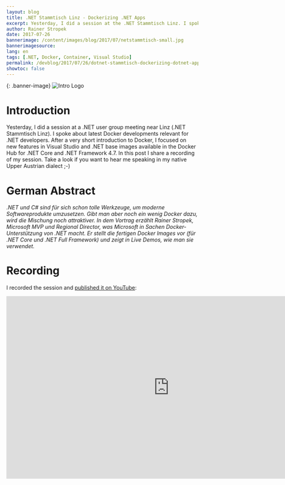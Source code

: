 ```yaml
---
layout: blog
title: .NET Stammtisch Linz - Dockerizing .NET Apps
excerpt: Yesterday, I did a session at the .NET Stammtisch Linz. I spoke about latest Docker developments relevant for .NET developers. I focused on new features in Visual Studio and .NET base images available in the Docker Hub for .NET Core and .NET Framework 4.7. In this post I share a recording of my session. Take a look if you want to hear me speaking in my native Upper Austrian dialect ;-)
author: Rainer Stropek
date: 2017-07-26
bannerimage: /content/images/blog/2017/07/netstammtisch-small.jpg
bannerimagesource: 
lang: en
tags: [.NET, Docker, Container, Visual Studio]
permalink: /devblog/2017/07/26/dotnet-stammtisch-dockerizing-dotnet-apps
showtoc: false
---
```


{: .banner-image}
![Intro Logo]({{site.baseurl}}/content/images/blog/2017/07/netstammtisch.jpg)

# Introduction

Yesterday, I did a session at a .NET user group meeting near Linz (.NET Stammtisch Linz). I spoke about latest Docker developments relevant for .NET developers. After a very short introduction to Docker, I focused on new features in Visual Studio and .NET base images available in the Docker Hub for .NET Core and .NET Framework 4.7. In this post I share a recording of my session. Take a look if you want to hear me speaking in my native Upper Austrian dialect ;-)

# German Abstract

*.NET und C# sind für sich schon tolle Werkzeuge, um moderne Softwareprodukte umzusetzen. Gibt man aber noch ein wenig Docker dazu, wird die Mischung noch attraktiver. In dem Vortrag erzählt Rainer Stropek, Microsoft MVP und Regional Director, was Microsoft in Sachen Docker-Unterstützung von .NET macht. Er stellt die fertigen Docker Images vor (für .NET Core und .NET Full Framework) und zeigt in Live Demos, wie man sie verwendet.*

# Recording

I recorded the session and [published it on YouTube](https://youtu.be/jlSTwQ62gUI):

<div class="videoWrapper">
    <iframe width="853" height="480" src="https://www.youtube.com/embed/jlSTwQ62gUI" frameborder="0" allowfullscreen></iframe>
</div>
